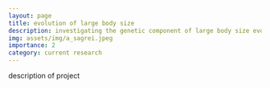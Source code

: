 ```yaml
---
layout: page
title: evolution of large body size
description: investigating the genetic component of large body size evolution in the <em>Anolis sagrei</em> clade
img: assets/img/a_sagrei.jpeg
importance: 2
category: current research
---
```


description of project
